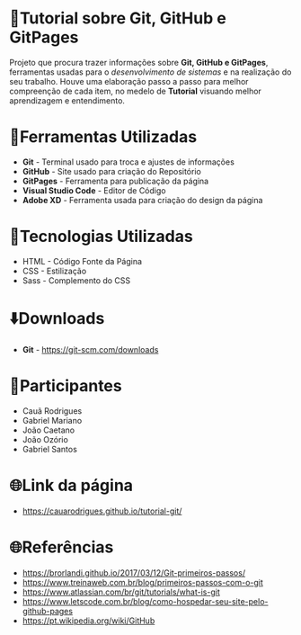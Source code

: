 # :page_facing_up:Tutorial sobre Git, GitHub e GitPages

Projeto que procura trazer informações sobre **Git, GitHub e GitPages**, ferramentas usadas para o *desenvolvimento de sistemas* e na realização do seu trabalho. Houve uma elaboração passo a passo para melhor compreenção de cada item, no medelo de **Tutorial** visuando melhor aprendizagem e entendimento.


# :wrench:Ferramentas Utilizadas
* **Git** - Terminal usado para troca e ajustes de informações
* **GitHub** - Site usado para criação do Repositório
* **GitPages** - Ferramenta para publicação da página
* **Visual Studio Code** - Editor de Código
* **Adobe XD** - Ferramenta usada para criação do design da página

# :memo:Tecnologias Utilizadas
* HTML - Código Fonte da Página
* CSS - Estilização
* Sass - Complemento do CSS

# :arrow_down:Downloads

* **Git** - https://git-scm.com/downloads

# :busts_in_silhouette:Participantes
* Cauã Rodrigues
* Gabriel Mariano
* João Caetano
* João Ozório
* Gabriel Santos

# :globe_with_meridians:Link da página

* https://cauarodrigues.github.io/tutorial-git/

# :globe_with_meridians:Referências
* https://brorlandi.github.io/2017/03/12/Git-primeiros-passos/
* https://www.treinaweb.com.br/blog/primeiros-passos-com-o-git
* https://www.atlassian.com/br/git/tutorials/what-is-git
* https://www.letscode.com.br/blog/como-hospedar-seu-site-pelo-github-pages
* https://pt.wikipedia.org/wiki/GitHub
